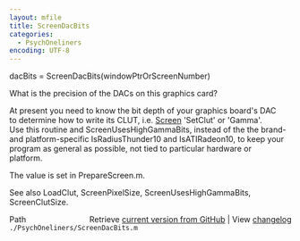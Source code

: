 ```yaml
---
layout: mfile
title: ScreenDacBits
categories:
  - PsychOneliners
encoding: UTF-8
---
```


dacBits = ScreenDacBits(windowPtrOrScreenNumber)  

What is the precision of the DACs on this graphics card?  

At present you need to know the bit depth of your graphics board's DAC  
to determine how to write its CLUT, i.e. [Screen](/docs/Screen) 'SetClut' or 'Gamma'.  
Use this routine and ScreenUsesHighGammaBits, instead of the the brand-  
and platform-specific IsRadiusThunder10 and IsATIRadeon10, to keep your  
program as general as possible, not tied to particular hardware or  
platform.  

The value is set in PrepareScreen.m.  

See also LoadClut, ScreenPixelSize, ScreenUsesHighGammaBits, ScreenClutSize.  


<div class="code_header" style="text-align:right;">
  <span style="float:left;">Path&nbsp;&nbsp;</span> <span class="counter">Retrieve <a href=
  "https://raw.github.com/Psychtoolbox-3/Psychtoolbox-3/beta/./PsychOneliners/ScreenDacBits.m">current version from GitHub</a> | View <a href=
  "https://github.com/Psychtoolbox-3/Psychtoolbox-3/commits/beta/./PsychOneliners/ScreenDacBits.m">changelog</a></span>
</div>
<div class="code">
  <code>./PsychOneliners/ScreenDacBits.m</code>
</div>
